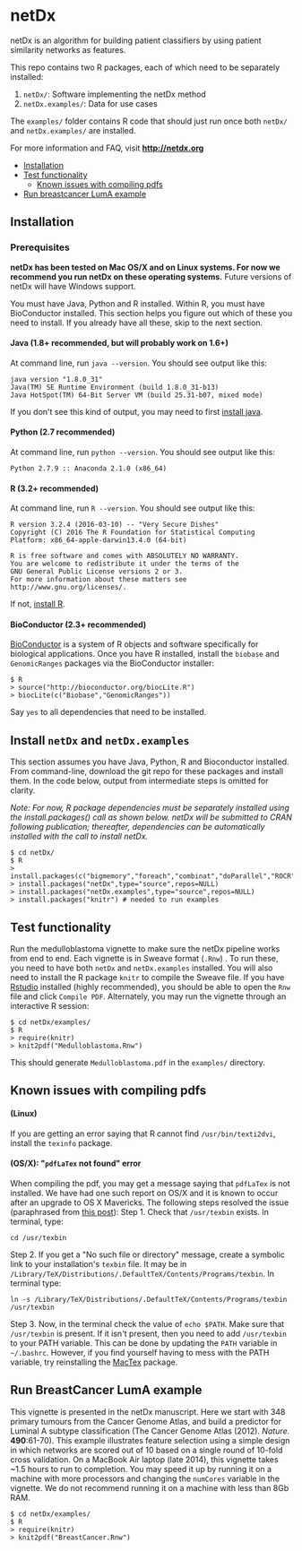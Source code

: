 # netDx
netDx is an algorithm for building patient classifiers by using patient similarity networks as features.

This repo contains two R packages, each of which need to be separately installed:

1. `netDx/`: Software implementing the netDx method
2. `netDx.examples/`: Data for use cases

The `examples/` folder contains R code that should just run once both `netDx/` and `netDx.examples/` are installed.

For more information and FAQ, visit **http://netdx.org**

* [Installation](#installation)
* [Test functionality](#test-functionality)
  * [Known issues with compiling pdfs](#known-issues-with-compiling-pdfs)
* [Run breastcancer LumA example](#run-breastcancer-luma-example)


## Installation

### Prerequisites
**netDx has been tested on Mac OS/X and on Linux systems. For now we recommend you run netDx on these operating systems.** Future versions of netDx will have Windows support.

You must have Java, Python and R installed. Within R, you must have BioConductor installed. This section helps you figure out which
of these you need to install. If you already have all these, skip to the next section.

#### Java (1.8+ recommended, but will probably work on 1.6+)

At command line, run `java --version`. You should see output like this:
```
java version "1.8.0_31"
Java(TM) SE Runtime Environment (build 1.8.0_31-b13)
Java HotSpot(TM) 64-Bit Server VM (build 25.31-b07, mixed mode)
```
If you don't see this kind of output, you may need to first [install java](https://java.com/en/).

#### Python (2.7 recommended)

At command line, run `python --version`. You should see output like this:

```
Python 2.7.9 :: Anaconda 2.1.0 (x86_64)
```

#### R (3.2+ recommended)
At command line, run `R --version`. You should see output like this:
```
R version 3.2.4 (2016-03-10) -- "Very Secure Dishes"
Copyright (C) 2016 The R Foundation for Statistical Computing
Platform: x86_64-apple-darwin13.4.0 (64-bit)

R is free software and comes with ABSOLUTELY NO WARRANTY.
You are welcome to redistribute it under the terms of the
GNU General Public License versions 2 or 3.
For more information about these matters see
http://www.gnu.org/licenses/.
```

If not, [install R](https://www.r-project.org/).

#### BioConductor (2.3+ recommended)
[BioConductor](http://bioconductor.org/) is a system of R objects and software specifically for biological applications.
Once you have R installed, install the `biobase` and `GenomicRanges` packages via the BioConductor installer:
```
$ R
> source("http://bioconductor.org/biocLite.R")
> biocLite(c("Biobase","GenomicRanges"))
```
Say `yes` to all dependencies that need to be installed.

## Install `netDx` and `netDx.examples`
This section assumes you have Java, Python, R and Bioconductor installed. From command-line, download the git repo for these packages and install them. In the code below, output from intermediate steps is omitted for clarity.

*Note: For now, R package dependencies must be separately installed using the install.packages() call as shown below. netDx will be submitted to CRAN following publication; thereafter, dependencies can be automatically installed with the call to install netDx.*

```
$ cd netDx/
$ R
> install.packages(c("bigmemory","foreach","combinat","doParallel","ROCR","pracma","RColorBrewer","reshape2"))
> install.packages("netDx",type="source",repos=NULL)
> install.packages("netDx.examples",type="source",repos=NULL)
> install.packages("knitr") # needed to run examples
```

## Test functionality
Run the medulloblastoma vignette to make sure the netDx pipeline works from end to end.
Each vignette is in Sweave format (`.Rnw`) . To run these, you need to have both `netDx` and `netDx.examples` installed. You will also need to install the R package `knitr` to compile the Sweave file.  If you have [Rstudio](https://www.rstudio.com/home/) installed (highly recommended), you should be able to open the `Rnw` file and click `Compile PDF`. Alternately, you may run the vignette through an interactive R session:

```
$ cd netDx/examples/
$ R
> require(knitr)
> knit2pdf("Medulloblastoma.Rnw")
```
This should generate `Medulloblastoma.pdf` in the `examples/` directory. 

## Known issues with compiling pdfs

#### (Linux) 
If you are getting an error saying that R cannot find `/usr/bin/texti2dvi`, install the `texinfo` package.

#### (OS/X): "`pdfLaTex` not found" error
When compiling the pdf, you may get a message saying that `pdfLaTex` is not installed. We have had one such report on OS/X and it is known to occur after an upgrade to OS X Mavericks. The following steps resolved the issue (paraphrased from [this post](http://stackoverflow.com/questions/22081991/rmarkdown-pandoc-pdflatex-not-found)):
Step 1. Check that `/usr/texbin` exists. In terminal, type:
```
cd /usr/texbin
```
Step 2. If you get a "No such file or directory" message, create a symbolic link to your installation's `texbin` file. It may be in `/Library/TeX/Distributions/.DefaultTeX/Contents/Programs/texbin`.
In terminal type:
```
ln -s /Library/TeX/Distributions/.DefaultTeX/Contents/Programs/texbin /usr/texbin
```
Step 3. Now, in the terminal check the value of `echo $PATH`. Make sure that `/usr/texbin` is present. If it isn't present, then you need to add `/usr/texbin` to your PATH variable. This can be done by updating the `PATH` variable in `~/.bashrc`.
However, if you find yourself having to mess with the PATH variable, try reinstalling the [MacTex](http://tug.org/mactex/) package.

## Run BreastCancer LumA example
This vignette is presented in the netDx manuscript. Here we start with 348 primary tumours from the Cancer Genome Atlas, and build a predictor for Luminal A subtype classification (The Cancer Genome Atlas (2012). *Nature.* **490**:61-70).  This example illustrates  feature selection using a simple design in which networks are scored out of 10 based on a single round of 10-fold cross validation. On a MacBook Air laptop (late 2014), this vignette takes ~1.5 hours to run to completion. You may speed it up by running it on a machine with more processors and changing the `numCores` variable in the vignette. We do not recommend running it on a machine with less than 8Gb RAM.

```
$ cd netDx/examples/
$ R
> require(knitr)
> knit2pdf("BreastCancer.Rnw")
```
